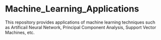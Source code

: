 # Machine_Learning_Applications
This repository provides applications of machine learning techniques such as Artificail Neural Network, Principal Component Analysis, Support Vector Machines, etc.
